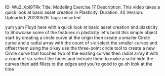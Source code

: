 ID: Wu2_Xpl9TRk
Title: Modeling Exercise 17
Description: This video takes a quick look at basic asset creation in Plasticity.
Duration: 40
Version: 
Uploaded: 20230526
Tags: unsorted

yum yum Floyd here with a quick look at
basic asset creation and plasticity to
Showcase some of the features in
plasticity let's build this simple
object start by creating a circle curve
at the origin then create a smaller
Circle curve and a radial array with the
count of six
select the smaller curves and offset
them using the o key
use the three-point circle tool to
create a new Circle curve that touches
two of the existing curves
then radial array it with a count of six
select the faces and extrude them to
make a solid hide the curves then add
fillets to the edges and you're good to
go oh look at the time
